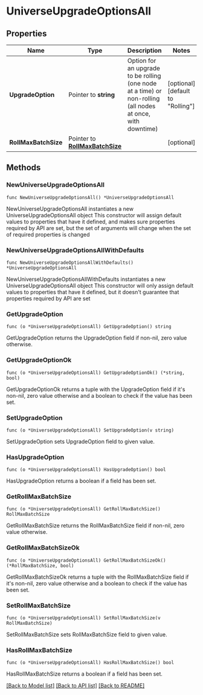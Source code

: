 # UniverseUpgradeOptionsAll

## Properties

Name | Type | Description | Notes
------------ | ------------- | ------------- | -------------
**UpgradeOption** | Pointer to **string** | Option for an upgrade to be rolling (one node at a time) or non-rolling (all nodes at once, with downtime)  | [optional] [default to "Rolling"]
**RollMaxBatchSize** | Pointer to [**RollMaxBatchSize**](RollMaxBatchSize.md) |  | [optional] 

## Methods

### NewUniverseUpgradeOptionsAll

`func NewUniverseUpgradeOptionsAll() *UniverseUpgradeOptionsAll`

NewUniverseUpgradeOptionsAll instantiates a new UniverseUpgradeOptionsAll object
This constructor will assign default values to properties that have it defined,
and makes sure properties required by API are set, but the set of arguments
will change when the set of required properties is changed

### NewUniverseUpgradeOptionsAllWithDefaults

`func NewUniverseUpgradeOptionsAllWithDefaults() *UniverseUpgradeOptionsAll`

NewUniverseUpgradeOptionsAllWithDefaults instantiates a new UniverseUpgradeOptionsAll object
This constructor will only assign default values to properties that have it defined,
but it doesn't guarantee that properties required by API are set

### GetUpgradeOption

`func (o *UniverseUpgradeOptionsAll) GetUpgradeOption() string`

GetUpgradeOption returns the UpgradeOption field if non-nil, zero value otherwise.

### GetUpgradeOptionOk

`func (o *UniverseUpgradeOptionsAll) GetUpgradeOptionOk() (*string, bool)`

GetUpgradeOptionOk returns a tuple with the UpgradeOption field if it's non-nil, zero value otherwise
and a boolean to check if the value has been set.

### SetUpgradeOption

`func (o *UniverseUpgradeOptionsAll) SetUpgradeOption(v string)`

SetUpgradeOption sets UpgradeOption field to given value.

### HasUpgradeOption

`func (o *UniverseUpgradeOptionsAll) HasUpgradeOption() bool`

HasUpgradeOption returns a boolean if a field has been set.

### GetRollMaxBatchSize

`func (o *UniverseUpgradeOptionsAll) GetRollMaxBatchSize() RollMaxBatchSize`

GetRollMaxBatchSize returns the RollMaxBatchSize field if non-nil, zero value otherwise.

### GetRollMaxBatchSizeOk

`func (o *UniverseUpgradeOptionsAll) GetRollMaxBatchSizeOk() (*RollMaxBatchSize, bool)`

GetRollMaxBatchSizeOk returns a tuple with the RollMaxBatchSize field if it's non-nil, zero value otherwise
and a boolean to check if the value has been set.

### SetRollMaxBatchSize

`func (o *UniverseUpgradeOptionsAll) SetRollMaxBatchSize(v RollMaxBatchSize)`

SetRollMaxBatchSize sets RollMaxBatchSize field to given value.

### HasRollMaxBatchSize

`func (o *UniverseUpgradeOptionsAll) HasRollMaxBatchSize() bool`

HasRollMaxBatchSize returns a boolean if a field has been set.


[[Back to Model list]](../README.md#documentation-for-models) [[Back to API list]](../README.md#documentation-for-api-endpoints) [[Back to README]](../README.md)


